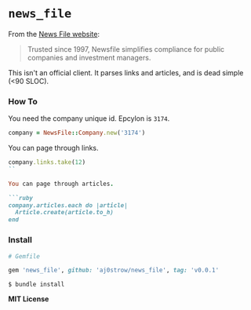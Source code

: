 # `news_file`

From the [News File website](http://www.newsfilecorp.com/):

> Trusted since 1997, Newsfile simplifies compliance for public companies and investment managers. 

This isn't an official client. It parses links and articles, and is dead simple (<90 SLOC).

### How To

You need the company unique id. Epcylon is `3174`.

```ruby
company = NewsFile::Company.new('3174')
```

You can page through links.

```ruby
company.links.take(12)
``

You can page through articles.

```ruby
company.articles.each do |article|
  Article.create(article.to_h)
end
```

### Install

```ruby
# Gemfile

gem 'news_file', github: 'aj0strow/news_file', tag: 'v0.0.1'
```

```
$ bundle install
```

**MIT License**
